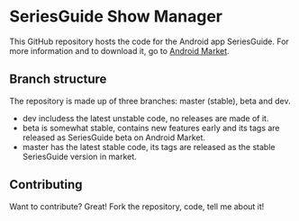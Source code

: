 SeriesGuide Show Manager
========================

This GitHub repository hosts the code for the Android app SeriesGuide. For more information and to download it, go to [Android Market](https://market.android.com/details?id=com.battlelancer.seriesguide).

Branch structure
----------------

The repository is made up of three branches: master (stable), beta and dev.

* dev includess the latest unstable code, no releases are made of it.
* beta is somewhat stable, contains new features early and its tags are released as SeriesGuide beta on Android Market.
* master has the latest stable code, its tags are released as the stable SeriesGuide version in market.

Contributing
------------

Want to contribute? Great! Fork the repository, code, tell me about it!
